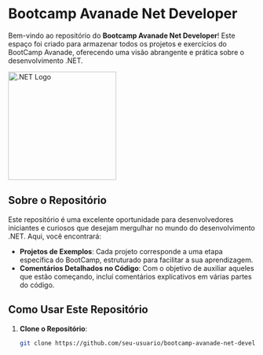 # Bootcamp Avanade Net Developer

Bem-vindo ao repositório do **Bootcamp Avanade Net Developer**! Este espaço foi criado para armazenar todos os projetos e exercícios do BootCamp Avanade, oferecendo uma visão abrangente e prática sobre o desenvolvimento .NET.

<img src="https://upload.wikimedia.org/wikipedia/commons/e/ee/.NET_Core_Logo.svg" alt=".NET Logo" width="220">


## Sobre o Repositório

Este repositório é uma excelente oportunidade para desenvolvedores iniciantes e curiosos que desejam mergulhar no mundo do desenvolvimento .NET. Aqui, você encontrará:

- **Projetos de Exemplos**: Cada projeto corresponde a uma etapa específica do BootCamp, estruturado para facilitar a sua aprendizagem.
- **Comentários Detalhados no Código**: Com o objetivo de auxiliar aqueles que estão começando, incluí comentários explicativos em várias partes do código.


## Como Usar Este Repositório

1. **Clone o Repositório**:
   ```bash
   git clone https://github.com/seu-usuario/bootcamp-avanade-net-developer.git
